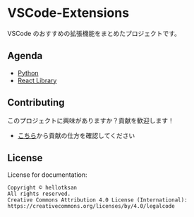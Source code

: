 <!--

Copyright © hellotksan
All rights reserved.
Creative Commons Attribution 4.0 License (International): https://creativecommons.org/licenses/by/4.0/legalcode

-->

# VSCode-Extensions

VSCode のおすすめの拡張機能をまとめたプロジェクトです。

## Agenda

- [Python](categories/python.md)
- [React Library](categories/react.md)

## Contributing

このプロジェクトに興味がありますか？貢献を歓迎します！

- [こちら](CONTRIBUTING.md)から貢献の仕方を確認してください

## License

License for documentation:

    Copyright © hellotksan
    All rights reserved.
    Creative Commons Attribution 4.0 License (International): https://creativecommons.org/licenses/by/4.0/legalcode
